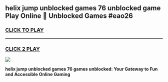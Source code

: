 
## helix jump unblocked games 76 unblocked game Play Online 👋 Unblocked Games #eao26
<h3>
<a href="https://premium.freeplayer.one?title=helix_jump_unblocked_games_76&ref=21F">CLICK TO PLAY</a></h3>
<hr>

<h3>
<a href="https://premium.freeplayer.one?title=helix_jump_unblocked_games_76&ref=21F">CLICK 2 PLAY</a>
  
</h3>

<a href="https://premium.freeplayer.one?title=helix_jump_unblocked_games_76&ref=21F/"><img src="https://clearcache.store/games.png"></a>


**helix jump unblocked games 76 games unblocked: Your Gateway to Fun and Accessible Online Gaming**
